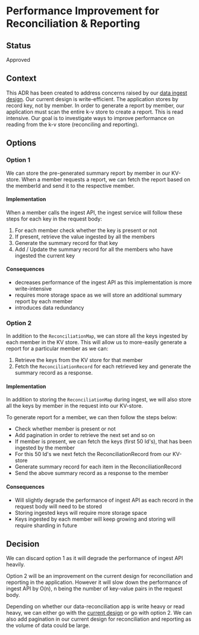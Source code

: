 # Performance Improvement for Reconciliation & Reporting

## Status

Approved

## Context

This ADR has been created to address concerns raised by our [data ingest design](01-data-ingest.md#4-k-v-design---expensive-to-reconcile--report). Our current design is write-efficient. The application stores by record key, not by member. In order to generate a report by member, our application must scan the entire k-v store to create a report. This is read intensive. Our goal is to investigate ways to improve performance on reading from the k-v store (reconciling and reporting). 

## Options

### Option 1

We can store the pre-generated summary report by member in our KV-store. When a member requests a report, we can fetch the report based on the memberId and send it to the respective member.

#### Implementation

When a member calls the ingest API, the ingest service will follow these steps for each key in the request body:

1. For each member check whether the key is present or not
2. If present, retrieve the value ingested by all the members
3. Generate the summary record for that key
4. Add / Update the summary record for all the members who have ingested the current key

#### Consequences

- decreases performance of the ingest API as this implementation is more write-intensive
- requires more storage space as we will store an additional summary report by each member 
- introduces data redundancy 

### Option 2

In addition to the `ReconciliationMap`, we can store all the keys ingested by each member in the KV store. This will allow us to more-easily generate a report for a particular member as we can:
1. Retrieve the keys from the KV store for that member
2. Fetch the `ReconciliationRecord` for each retrieved key and generate the summary record as a response.

#### Implementation

In addition to storing the `ReconciliationMap` during ingest, we will also store all the keys by member in the request into our KV-store.

To generate report for a member, we can then follow the steps below:

- Check whether member is present or not
- Add pagination in order to retrieve the next set and so on
- If member is present, we can fetch the keys (first 50 Id's), that has been ingested by the member 
- For this 50 Id's we next fetch the ReconciliationRecord from our KV-store
- Generate summary record for each item in the ReconciliationRecord
- Send the above summary record as a response to the member

#### Consequences

- Will slightly degrade the performance of ingest API as each record in the request body will need to be stored
- Storing ingested keys will require more storage space
- Keys ingested by each member will keep growing and storing will require sharding in future

## Decision

We can discard option 1 as it will degrade the performance of ingest API heavily.

Option 2 will be an improvement on the current design for reconciliation and reporting in the application. However it will slow down the performance of ingest API by O(n), n being the number of key-value pairs in the request body.

Depending on whether our data-reconciliation app is write heavy or read heavy, we can either go with the [current design](./01-data-ingest.md) or go with option 2. We can also add pagination in our current design for reconciliation and reporting as the volume of data could be large.